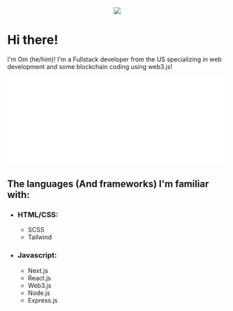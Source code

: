 <div align="center" borderRadius="10px">
  <img src="https://github.com/123om123.png?size=100"></img>
</div>

# Hi there!

I'm Om (he/him)! I'm a Fullstack developer from the US specializing in web development and some blockchain coding using web3.js!

<p>
  <img src="https://raw.githubusercontent.com/123om123/123om123/main/tags.svg"></img>
</p>

## The languages (And frameworks) I'm familiar with:

  - ### HTML/CSS:

    - SCSS
    - Tailwind
  
  - ### Javascript:

    - Next.js
    - React.js
    - Web3.js
    - Node.js
    - Express.js
